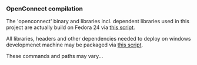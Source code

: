 ### OpenConnect compilation

The 'openconnect' binary and libraries incl. dependent libraries
used in this project are actually build on Fedora 24
via [this script](contrib/build_mingw-openconnect@fedora24.sh).

All libraries, headers and other dependencies needed to deploy on windows
developmenet machine may be packaged
via [this script](contrib/build_mingw-openconnect-dependencies@fedora24.sh).

These commands and paths may vary...
